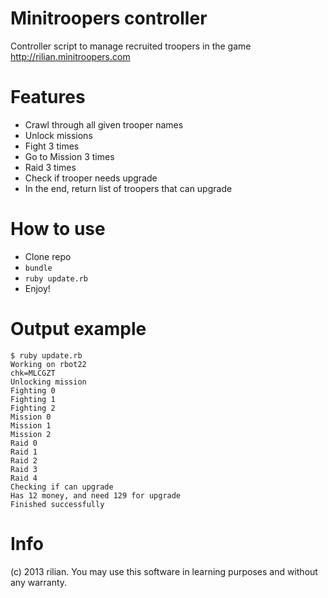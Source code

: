 Minitroopers controller
==============================

Controller script to manage recruited troopers in the game http://rilian.minitroopers.com

Features
========

* Crawl through all given trooper names
* Unlock missions
* Fight 3 times
* Go to Mission 3 times
* Raid 3 times
* Check if trooper needs upgrade
* In the end, return list of troopers that can upgrade

How to use
==========

* Clone repo
* `bundle`
* `ruby update.rb`
* Enjoy!

Output example
==============

```
$ ruby update.rb
Working on rbot22
chk=MLCGZT
Unlocking mission
Fighting 0
Fighting 1
Fighting 2
Mission 0
Mission 1
Mission 2
Raid 0
Raid 1
Raid 2
Raid 3
Raid 4
Checking if can upgrade
Has 12 money, and need 129 for upgrade
Finished successfully
```

Info
====

(c) 2013 rilian. You may use this software in learning purposes and without any warranty.
